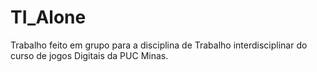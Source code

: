 # TI_Alone
Trabalho feito em grupo para a disciplina de Trabalho interdisciplinar do curso de jogos Digitais da PUC Minas.
